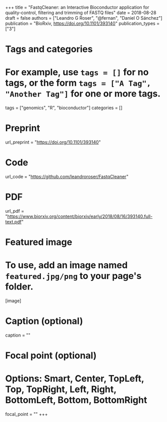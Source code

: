 +++
title = "FastqCleaner: an Interactive Bioconductor application for quality-control, filtering and trimming of FASTQ files"
date = 2018-08-28
draft = false
authors = ["Leandro G Roser", "@fernan", "Daniel O Sánchez"]
publication = "BioRxiv, https://doi.org/10.1101/393140"
publication_types = ["3"]

# Tags and categories
# For example, use `tags = []` for no tags, or the form `tags = ["A Tag", "Another Tag"]` for one or more tags.
tags = ["genomics", "R", "bioconductor"]
categories = []

# Preprint
url_preprint = "https://doi.org/10.1101/393140"

# Code
url_code = "https://github.com/leandroroser/FastqCleaner"

# PDF
url_pdf = "https://www.biorxiv.org/content/biorxiv/early/2018/08/16/393140.full-text.pdf"

# Featured image
# To use, add an image named `featured.jpg/png` to your page's folder. 
[image]
  # Caption (optional)
  caption = ""

  # Focal point (optional)
  # Options: Smart, Center, TopLeft, Top, TopRight, Left, Right, BottomLeft, Bottom, BottomRight
  focal_point = ""
+++
